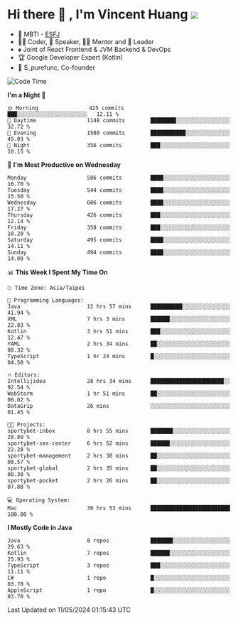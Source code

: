 # Hi there 👋 , I'm Vincent Huang ![](https://komarev.com/ghpvc/?username=Jian-Min-Huang)
- 👀 MBTI - [ESFJ](https://www.16personalities.com/esfj-personality)
- 👨‍💻 Coder, 🎤 Speaker, 👨‍🏫 Mentor and 🚀 Leader
- ♠️ Joint of React Frontend & JVM Backend & DevOps
- 🏆 Google Developer Expert (Kotlin)
- 💼 $_purefunc, Co-founder

<!--START_SECTION:waka-->
![Code Time](http://img.shields.io/badge/Code%20Time-3%2C715%20hrs%2029%20mins-blue)

**I'm a Night 🦉** 

```text
🌞 Morning                425 commits         ███░░░░░░░░░░░░░░░░░░░░░░   12.11 % 
🌆 Daytime                1148 commits        ████████░░░░░░░░░░░░░░░░░   32.72 % 
🌃 Evening                1580 commits        ███████████░░░░░░░░░░░░░░   45.03 % 
🌙 Night                  356 commits         ███░░░░░░░░░░░░░░░░░░░░░░   10.15 % 
```
📅 **I'm Most Productive on Wednesday** 

```text
Monday                   586 commits         ████░░░░░░░░░░░░░░░░░░░░░   16.70 % 
Tuesday                  544 commits         ████░░░░░░░░░░░░░░░░░░░░░   15.50 % 
Wednesday                606 commits         ████░░░░░░░░░░░░░░░░░░░░░   17.27 % 
Thursday                 426 commits         ███░░░░░░░░░░░░░░░░░░░░░░   12.14 % 
Friday                   358 commits         ███░░░░░░░░░░░░░░░░░░░░░░   10.20 % 
Saturday                 495 commits         ████░░░░░░░░░░░░░░░░░░░░░   14.11 % 
Sunday                   494 commits         ████░░░░░░░░░░░░░░░░░░░░░   14.08 % 
```


📊 **This Week I Spent My Time On** 

```text
🕑︎ Time Zone: Asia/Taipei

💬 Programming Languages: 
Java                     12 hrs 57 mins      ██████████░░░░░░░░░░░░░░░   41.94 % 
XML                      7 hrs 3 mins        ██████░░░░░░░░░░░░░░░░░░░   22.83 % 
Kotlin                   3 hrs 51 mins       ███░░░░░░░░░░░░░░░░░░░░░░   12.47 % 
YAML                     2 hrs 34 mins       ██░░░░░░░░░░░░░░░░░░░░░░░   08.32 % 
TypeScript               1 hr 24 mins        █░░░░░░░░░░░░░░░░░░░░░░░░   04.58 % 

🔥 Editors: 
Intellijidea             28 hrs 34 mins      ███████████████████████░░   92.54 % 
WebStorm                 1 hr 51 mins        ██░░░░░░░░░░░░░░░░░░░░░░░   06.02 % 
DataGrip                 26 mins             ░░░░░░░░░░░░░░░░░░░░░░░░░   01.45 % 

🐱‍💻 Projects: 
sportybet-inbox          8 hrs 55 mins       ███████░░░░░░░░░░░░░░░░░░   28.89 % 
sportybet-sms-center     6 hrs 52 mins       ██████░░░░░░░░░░░░░░░░░░░   22.28 % 
sportybet-management     2 hrs 38 mins       ██░░░░░░░░░░░░░░░░░░░░░░░   08.57 % 
sportybet-global         2 hrs 35 mins       ██░░░░░░░░░░░░░░░░░░░░░░░   08.38 % 
sportybet-pocket         2 hrs 26 mins       ██░░░░░░░░░░░░░░░░░░░░░░░   07.88 % 

💻 Operating System: 
Mac                      30 hrs 53 mins      █████████████████████████   100.00 % 
```

**I Mostly Code in Java** 

```text
Java                     8 repos             ███████░░░░░░░░░░░░░░░░░░   29.63 % 
Kotlin                   7 repos             ██████░░░░░░░░░░░░░░░░░░░   25.93 % 
TypeScript               3 repos             ███░░░░░░░░░░░░░░░░░░░░░░   11.11 % 
C#                       1 repo              █░░░░░░░░░░░░░░░░░░░░░░░░   03.70 % 
AppleScript              1 repo              █░░░░░░░░░░░░░░░░░░░░░░░░   03.70 % 
```




 Last Updated on 11/05/2024 01:15:43 UTC
<!--END_SECTION:waka-->

